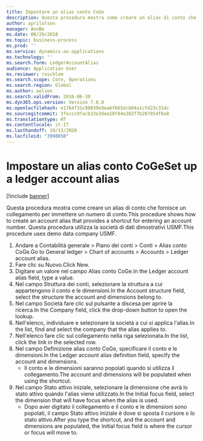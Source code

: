 ```yaml
---
title: Impostare un alias conto CoGe
description: Questa procedura mostra come creare un alias di conto che fornisce un collegamento per immettere un numero di conto.
author: aprilolson
manager: AnnBe
ms.date: 08/29/2018
ms.topic: business-process
ms.prod: ''
ms.service: dynamics-ax-applications
ms.technology: ''
ms.search.form: LedgerAccountAlias
audience: Application User
ms.reviewer: roschlom
ms.search.scope: Core, Operations
ms.search.region: Global
ms.author: aolson
ms.search.validFrom: 2016-06-30
ms.dyn365.ops.version: Version 7.0.0
ms.openlocfilehash: e1764f31c98039e9ea6f665dcb04a1cfd23c31dc
ms.sourcegitcommit: 3feccc9facb33e3dee18f04e202f7b20785df0a8
ms.translationtype: HT
ms.contentlocale: it-IT
ms.lasthandoff: 10/13/2020
ms.locfileid: "3998850"
---
```

# <a name="set-up-a-ledger-account-alias"></a><span data-ttu-id="5f0b3-103">Impostare un alias conto CoGe</span><span class="sxs-lookup"><span data-stu-id="5f0b3-103">Set up a ledger account alias</span></span>

[!include [banner](../../includes/banner.md)]

<span data-ttu-id="5f0b3-104">Questa procedura mostra come creare un alias di conto che fornisce un collegamento per immettere un numero di conto.</span><span class="sxs-lookup"><span data-stu-id="5f0b3-104">This procedure shows how to create an account alias that provides a shortcut for entering an account number.</span></span> <span data-ttu-id="5f0b3-105">Questa procedura utilizza la società di dati dimostrativi USMF.</span><span class="sxs-lookup"><span data-stu-id="5f0b3-105">This procedure uses demo data company USMF.</span></span>

1. <span data-ttu-id="5f0b3-106">Andare a Contabilità generale > Piano dei conti > Conti > Alias conto CoGe.</span><span class="sxs-lookup"><span data-stu-id="5f0b3-106">Go to General ledger > Chart of accounts > Accounts > Ledger account alias.</span></span>
2. <span data-ttu-id="5f0b3-107">Fare clic su Nuovo.</span><span class="sxs-lookup"><span data-stu-id="5f0b3-107">Click New.</span></span>
3. <span data-ttu-id="5f0b3-108">Digitare un valore nel campo Alias conto CoGe.</span><span class="sxs-lookup"><span data-stu-id="5f0b3-108">In the Ledger account alias field, type a value.</span></span>
4. <span data-ttu-id="5f0b3-109">Nel campo Struttura dei conti, selezionare la struttura a cui appartengono il conto e le dimensioni.</span><span class="sxs-lookup"><span data-stu-id="5f0b3-109">In the Account structure field, select the structure the account and dimensions belong to.</span></span>
5. <span data-ttu-id="5f0b3-110">Nel campo Società fare clic sul pulsante a discesa per aprire la ricerca.</span><span class="sxs-lookup"><span data-stu-id="5f0b3-110">In the Company field, click the drop-down button to open the lookup.</span></span>
6. <span data-ttu-id="5f0b3-111">Nell'elenco, individuare e selezionare la società a cui si applica l'alias.</span><span class="sxs-lookup"><span data-stu-id="5f0b3-111">In the list, find and select the company that the alias applies to.</span></span>
7. <span data-ttu-id="5f0b3-112">Nell'elenco fare clic sul collegamento nella riga selezionata.</span><span class="sxs-lookup"><span data-stu-id="5f0b3-112">In the list, click the link in the selected row.</span></span>
8. <span data-ttu-id="5f0b3-113">Nel campo Definizione alias conto CoGe, specificare il conto e le dimensioni.</span><span class="sxs-lookup"><span data-stu-id="5f0b3-113">In the Ledger account alias definition field, specify the account and dimensions.</span></span>
    * <span data-ttu-id="5f0b3-114">Il conto e le dimensioni saranno popolati quando si utilizza il collegamento.</span><span class="sxs-lookup"><span data-stu-id="5f0b3-114">The account and dimensions will be populated when using the shortcut.</span></span>  
9. <span data-ttu-id="5f0b3-115">Nel campo Stato attivo iniziale, selezionare la dimensione che avrà lo stato attivo quando l'alias viene utilizzato.</span><span class="sxs-lookup"><span data-stu-id="5f0b3-115">In the Initial focus field, select the dimension that will have focus when the alias is used.</span></span>
    * <span data-ttu-id="5f0b3-116">Dopo aver digitato il collegamento e il conto e le dimensioni sono popolati, il campo Stato attivo iniziale è dove si sposta il cursore o lo stato attivo.</span><span class="sxs-lookup"><span data-stu-id="5f0b3-116">After you type the shortcut, and the account and dimensions are populated, the Initial focus field is where the cursor or focus will move to.</span></span>  


